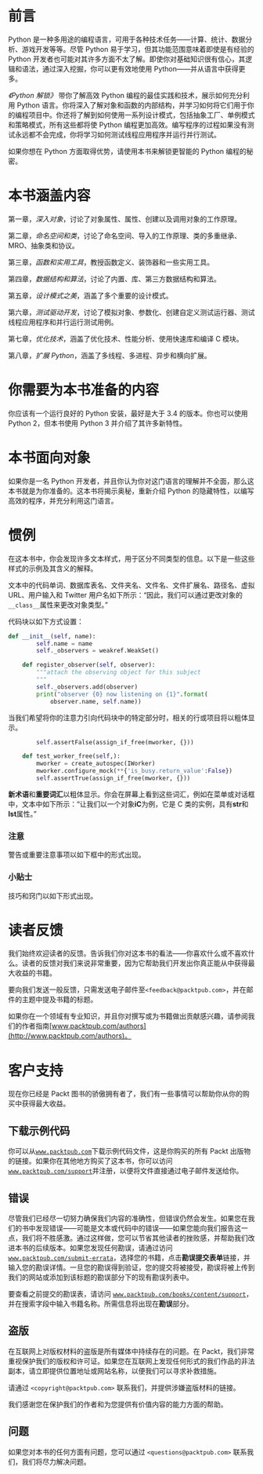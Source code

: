 # 前言

Python 是一种多用途的编程语言，可用于各种技术任务——计算、统计、数据分析、游戏开发等等。尽管 Python 易于学习，但其功能范围意味着即使是有经验的 Python 开发者也可能对其许多方面不太了解。即使你对基础知识很有信心，其逻辑和语法，通过深入挖掘，你可以更有效地使用 Python——并从语言中获得更多。

*《Python 解锁》* 带你了解高效 Python 编程的最佳实践和技术，展示如何充分利用 Python 语言。你将深入了解对象和函数的内部结构，并学习如何将它们用于你的编程项目中。你还将了解到如何使用一系列设计模式，包括抽象工厂、单例模式和策略模式，所有这些都将使 Python 编程更加高效。编写程序的过程如果没有测试永远都不会完成，你将学习如何测试线程应用程序并运行并行测试。

如果你想在 Python 方面取得优势，请使用本书来解锁更智能的 Python 编程的秘密。

# 本书涵盖内容

第一章，*深入对象*，讨论了对象属性、属性、创建以及调用对象的工作原理。

第二章，*命名空间和类*，讨论了命名空间、导入的工作原理、类的多重继承、MRO、抽象类和协议。

第三章，*函数和实用工具*，教授函数定义、装饰器和一些实用工具。

第四章，*数据结构和算法*，讨论了内置、库、第三方数据结构和算法。

第五章，*设计模式之美*，涵盖了多个重要的设计模式。

第六章，*测试驱动开发*，讨论了模拟对象、参数化、创建自定义测试运行器、测试线程应用程序和并行运行测试用例。

第七章，*优化技术*，涵盖了优化技术、性能分析、使用快速库和编译 C 模块。

第八章，*扩展 Python*，涵盖了多线程、多进程、异步和横向扩展。

# 你需要为本书准备的内容

你应该有一个运行良好的 Python 安装，最好是大于 3.4 的版本。你也可以使用 Python 2，但本书使用 Python 3 并介绍了其许多新特性。

# 本书面向对象

如果你是一名 Python 开发者，并且你认为你对这门语言的理解并不全面，那么这本书就是为你准备的。这本书将揭示奥秘，重新介绍 Python 的隐藏特性，以编写高效的程序，并充分利用这门语言。

# 惯例

在这本书中，你会发现许多文本样式，用于区分不同类型的信息。以下是一些这些样式的示例及其含义的解释。

文本中的代码单词、数据库表名、文件夹名、文件名、文件扩展名、路径名、虚拟 URL、用户输入和 Twitter 用户名如下所示：“因此，我们可以通过更改对象的`__class__`属性来更改对象类型。”

代码块以如下方式设置：

```py
def __init__(self, name):
        self.name = name
        self._observers = weakref.WeakSet()

    def register_observer(self, observer):
        """attach the observing object for this subject
        """
        self._observers.add(observer)
        print("observer {0} now listening on {1}".format(
            observer.name, self.name))
```

当我们希望将你的注意力引向代码块中的特定部分时，相关的行或项目将以粗体显示。

```py
        self.assertFalse(assign_if_free(mworker, {}))

    def test_worker_free(self,):
        mworker = create_autospec(IWorker)
        mworker.configure_mock(**{'is_busy.return_value':False})
        self.assertTrue(assign_if_free(mworker, {}))
```

**新术语**和**重要词汇**以粗体显示。你会在屏幕上看到这些词汇，例如在菜单或对话框中，文本中如下所示：“让我们以一个对象**iC**为例，它是 C 类的实例，具有**str**和**lst**属性。”

### 注意

警告或重要注意事项以如下框中的形式出现。

### 小贴士

技巧和窍门以如下形式出现。

# 读者反馈

我们始终欢迎读者的反馈。告诉我们你对这本书的看法——你喜欢什么或不喜欢什么。读者的反馈对我们来说非常重要，因为它帮助我们开发出你真正能从中获得最大收益的书籍。

要向我们发送一般反馈，只需发送电子邮件至`<feedback@packtpub.com>`，并在邮件的主题中提及书籍的标题。

如果你在一个领域有专业知识，并且你对撰写或为书籍做出贡献感兴趣，请参阅我们的作者指南[www.packtpub.com/authors](http://www.packtpub.com/authors)。

# 客户支持

现在你已经是 Packt 图书的骄傲拥有者了，我们有一些事情可以帮助你从你的购买中获得最大收益。

## 下载示例代码

你可以从[`www.packtpub.com`](http://www.packtpub.com)下载示例代码文件，这是你购买的所有 Packt 出版物的链接。如果你在其他地方购买了这本书，你可以访问[`www.packtpub.com/support`](http://www.packtpub.com/support)并注册，以便将文件直接通过电子邮件发送给你。

## 错误

尽管我们已经尽一切努力确保我们内容的准确性，但错误仍然会发生。如果您在我们的书中发现错误——可能是文本或代码中的错误——如果您能向我们报告这一点，我们将不胜感激。通过这样做，您可以节省其他读者的挫败感，并帮助我们改进本书的后续版本。如果您发现任何勘误，请通过访问 [`www.packtpub.com/submit-errata`](http://www.packtpub.com/submit-errata)，选择您的书籍，点击**勘误提交表单**链接，并输入您的勘误详情。一旦您的勘误得到验证，您的提交将被接受，勘误将被上传到我们的网站或添加到该标题的勘误部分下的现有勘误列表中。

要查看之前提交的勘误表，请访问 [`www.packtpub.com/books/content/support`](https://www.packtpub.com/books/content/support)，并在搜索字段中输入书籍名称。所需信息将出现在**勘误**部分。

## 盗版

在互联网上对版权材料的盗版是所有媒体中持续存在的问题。在 Packt，我们非常重视保护我们的版权和许可证。如果您在互联网上发现任何形式的我们作品的非法副本，请立即提供位置地址或网站名称，以便我们可以寻求补救措施。

请通过 `<copyright@packtpub.com>` 联系我们，并提供涉嫌盗版材料的链接。

我们感谢您在保护我们的作者和为您提供有价值内容的能力方面的帮助。

## 问题

如果您对本书的任何方面有问题，您可以通过 `<questions@packtpub.com>` 联系我们，我们将尽力解决问题。
